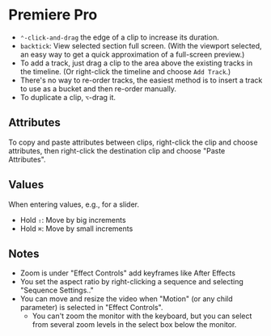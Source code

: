 # Premiere Pro

- `⌃-click-and-drag` the edge of a clip to increase its duration.
- `backtick`: View selected section full screen. (With the viewport selected, an easy way to get a quick approximation of a full-screen preview.)
- To add a track, just drag a clip to the area above the existing tracks in the timeline. (Or right-click the timeline and choose `Add Track`.)
- There's no way to re-order tracks, the easiest method is to insert a track to use as a bucket and then re-order manually.
- To duplicate a clip, `⌥`-drag it.

## Attributes

To copy and paste attributes between clips, right-click the clip and choose attributes, then right-click the destination clip and choose "Paste Attributes".

## Values

When entering values, e.g., for a slider.

- Hold `⇧`: Move by big increments
- Hold `⌘`: Move by small increments

## Notes

- Zoom is under "Effect Controls" add keyframes like After Effects
- You set the aspect ratio by right-clicking a sequence and selecting "Sequence Settings.."
- You can move and resize the video when "Motion" (or any child parameter) is selected in "Effect Controls".
    - You can't zoom the monitor with the keyboard, but you can select from several zoom levels in the select box below the monitor.
